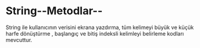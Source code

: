 # String--Metodlar--
String ile kullanıcının verisini ekrana yazdırma, tüm kelimeyi büyük ve küçük  harfe dönüştürme , başlangıç ve bitiş indeksli kelimleyi belirleme kodları mevcuttur.
